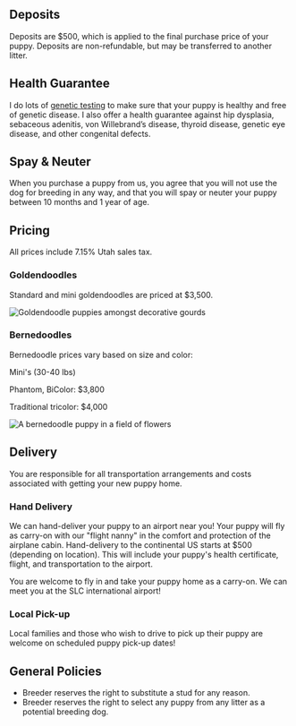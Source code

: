## Deposits

Deposits are $500, which is applied to the final purchase price of your puppy. Deposits are non-refundable, but may be transferred to another litter.

## Health Guarantee

I do lots of [genetic testing](/meet-the-dogs/genetic-testing) to make sure that your puppy is healthy and free of genetic disease. I also offer a health guarantee against hip dysplasia, sebaceous  adenitis, von Willebrand’s disease, thyroid disease, genetic eye disease, and other congenital defects.

## Spay & Neuter

When you purchase a puppy from us, you agree that you will not use the dog for breeding in any way, and that you will spay or neuter your puppy between 10 months and 1 year of age.

## Pricing

All prices include 7.15% Utah sales tax.

### Goldendoodles

Standard and mini goldendoodles are priced at $3,500.

![Goldendoodle puppies amongst decorative gourds](/img/goldendoodlepups.jpg)

### Bernedoodles

Bernedoodle prices vary based on size and color:

Mini's (30-40 lbs)

Phantom, BiColor: $3,800

Traditional tricolor: $4,000

![A bernedoodle puppy in a field of flowers](/img/puppy-flowers.jpg)

## Delivery

You are responsible for all transportation arrangements and costs associated with getting your new puppy home.

### Hand Delivery

We can hand-deliver your puppy to an airport near you! Your puppy will fly as carry-on with our "flight nanny" in the comfort and protection of the airplane cabin. Hand-delivery to the continental US starts at $500 (depending on location). This will include your puppy's health certificate, flight, and transportation to the airport. 

You are welcome to fly in and take your puppy home as a carry-on. We can meet you at the SLC international airport!

### Local Pick-up

Local families and those who wish to drive to pick up their puppy are welcome on scheduled puppy pick-up dates!

## General Policies

* Breeder reserves the right to substitute a stud for any reason.
* Breeder reserves the right to select any puppy from any litter as a potential breeding dog.